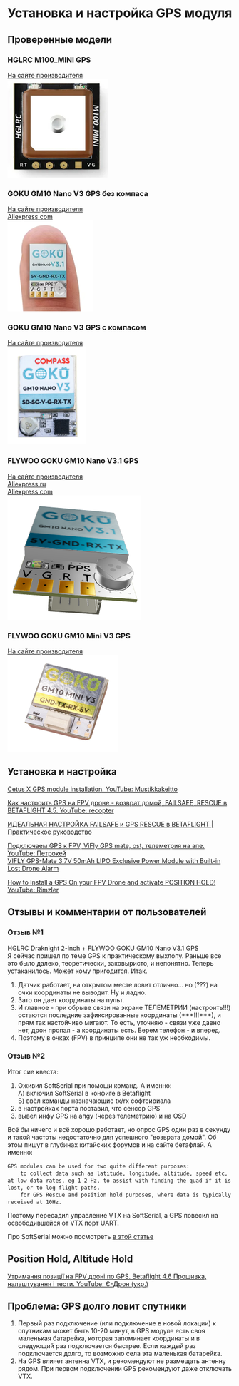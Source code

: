 # Установка и настройка GPS модуля

## Проверенные модели

### HGLRC M100_MINI GPS
[На сайте производителя](https://www.hglrc.com/products/hglrc-m100_mini-gps)  
![](GPS_HGLRC_M100_MINI_GPS.png)

### GOKU GM10 Nano V3 GPS без компаса
[На сайте производителя](https://flywoo.net/products/goku-gm10-nano-v3-gps)  
[Aliexpress.com](https://aliexpress.com/item/1005005035552894.html)  
![](GPS_GOKU_GM10_Nano_V3GPS.png)

### GOKU GM10 Nano V3 GPS с компасом
[На сайте производителя](https://flywoo.net/products/goku-gm10-nano-v3-gps-w-compass)  
![](GPS_GOKU_GM10_Nano_V3GPS_compass.png)

### FLYWOO GOKU GM10 Nano V3.1 GPS
[На сайте производителя](https://flywoo.net/products/goku-gm10-nano-v3.1-gps)  
[Aliexpress.ru](https://aliexpress.ru/item/1005005035552894.html)  
[Aliexpress.com](https://vi.aliexpress.com/item/1005005035552894.html)  
![](GPS_GOKU_GM10_Nano_V3.1GPS.png) 

### FLYWOO GOKU GM10 Mini V3 GPS
[На сайте производителя](https://flywoo.net/products/goku-gm10-mini-v3-gps)  
![](GPS_GOKU_GM10_Mini_V3_GPS.png)

## Установка и настройка
[Cetus X GPS module installation. YouTube: Mustikkakeitto](https://www.youtube.com/watch?v=C2e9Owgp-a8)  

[Как настроить GPS на FPV дроне - возврат домой, FAILSAFE, RESCUE в BETAFLIGHT 4.5. YouTube: recopter](https://www.youtube.com/watch?v=l4f07dlX5eQ)  

[ИДЕАЛЬНАЯ НАСТРОЙКА FAILSAFE и GPS RESCUE в BETAFLIGHT | Практическое руководство](https://www.youtube.com/watch?v=ybucv4Lv9Uc)  

[Подключаем GPS к FPV, ViFly GPS mate, ost, телеметрия на апе. YouTube: Петрокей](https://www.youtube.com/watch?v=AULG-AP712E)  
[VIFLY GPS-Mate 3.7V 50mAh LIPO Exclusive Power Module with Built-in Lost Drone Alarm](https://vi.aliexpress.com/item/1005003676846838.html)

[How to Install a GPS On your FPV Drone and activate POSITION HOLD! YouTube: Rimzler](https://www.youtube.com/watch?v=nWHjarJv7cU)

## Отзывы и комментарии от пользователей

### Отзыв №1
HGLRC Draknight 2-inch + FLYWOO GOKU GM10 Nano V3.1 GPS   
Я сейчас пришел по теме GPS к практическому выхлопу. Раньше все это было далеко, теоретически, заковыристо, и непонятно. Теперь устаканилось. Может кому пригодится.
Итак.  
1. Датчик работает, на открытом месте ловит отлично... но (???) на очки координаты не выводит. Ну и ладно.  
2. Зато он дает координаты на пульт.  
3. И главное - при обрыве связи на экране ТЕЛЕМЕТРИИ (настроить!!!) остаются последние зафиксированные координаты (+++!!!+++), и прям так настойчиво мигают. То есть, уточняю - связи уже давно нет, дрон пропал - а координаты есть. Берем телефон - и вперед.  
4. Поэтому в очках (FPV) в принципе они не так уж необходимы.  

### Отзыв №2

Итог сие квеста:   
1. Оживил SoftSerial при помощи команд. А именно:  
А) включил SoftSerial в конфиге в Betaflight  
Б) ввёл команды назначающие tx/rx софтсириала  
2. в настройках порта поставил, что сенсор GPS  
3. вывел инфу GPS на апgу (через телеметрию) и на OSD  


Всё бы ничего и всё хорошо работает, но опрос GPS один раз в секунду и такой частоты недостаточно для успешного "возврата домой". Об этом пишут в глубинах китайских форумов и на сайте бетафлай. А именно:
```
GPS modules can be used for two quite different purposes:
    to collect data such as latitude, longitude, altitude, speed etc, at low data rates, eg 1-2 Hz, to assist with finding the quad if it is lost, or to log flight paths.
    for GPS Rescue and position hold purposes, where data is typically received at 10Hz.
```
Поэтому пересадил управление VTX на SoftSerial, а GPS повесил на освободившейся от VTX порт UART.

Про SoftSerial можно посмотреть [в этой статье](./22_Прошивка_полетника/30_Betaflight/SoftSerial.md)

## Position Hold, Altitude Hold
[Утримання позиції на FPV дроні по GPS. Betaflight 4.6 Прошивка, налаштування і тести. YouTube: Є-Дрон (укр.)](https://www.youtube.com/watch?v=VrKpEzWQol0)

## Проблема: GPS долго ловит спутники
1. Первый раз подключение (или подключение в новой локации) к спутникам может быть 10-20 минут, в GPS модуле есть своя маленькая батарейка, которая запоминает координаты и в следующий раз подключается быстрее. Если каждый раз подключается долго, то возможно села эта маленькая батарейка.  
2. На GPS влияет антенна VTX, и рекомендуют не размещать антенну рядом. При первом подключении GPS рекомендуют даже отключать VTX.


